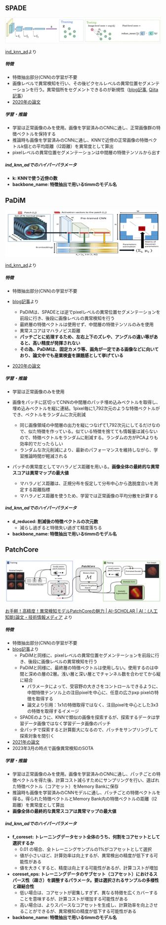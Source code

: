 ## SPADE

![](./spade.png)

[ind_knn_ad](https://github.com/rvorias/ind_knn_ad/tree/master)より

##### 特徴

- 特徴抽出部分(CNN)の学習が不要
- 画像レベルで異常検知を行い、その後ピクセルレベルの異常位置セグメンテーションを行う。異常個所をセグメントできるのが新規性（[blog記事](https://tech.anytech.co.jp/entry/2023/03/22/100000), [Qiita記事](https://qiita.com/h1day/items/e65d840e557a14cf1a37)）
- [2020年の論文](https://arxiv.org/abs/2005.02357)

##### 学習・推論

- 学習は正常画像のみを使用。画像を学習済みのCNNに通し、正常画像群の特徴ベクトルを保持する
- 推論時も画像を学習済みのCNNに通し、KNNで近傍の正常画像の特徴ベクトルk個との平均距離（l2距離）を異常度として算出
- pixelレベルの異常位置セグメンテーションは中間層の特徴テンソルから出す

##### ind_knn_adでのハイパーパラメータ

- **k: KNNで使う近傍の数**
- **backbone_name: 特徴抽出で用いるtimmのモデル名**

## 

## PaDiM

![](./padim.png)

[ind_knn_ad](https://github.com/rvorias/ind_knn_ad/tree/master)より

##### 特徴

- 特徴抽出部分(CNN)の学習が不要

- [blog記事](https://tech.anytech.co.jp/entry/2023/03/23/100000)より
  
  - PaDiMは、SPADEとは逆でpixelレベルの異常位置セグメンテーションを前段に行き、後段に画像レベルの異常検知を行う
  - 最終層の特徴ベクトルは使用せず、中間層の特徴テンソルのみを使用
  - 異常スコアはマハラノビス距離
  - **パッチごとに処理するため、左右上下のズレや、アングルの違い等があると、高い精度が発揮されない**
  - **その為、PaDiMは、固定カメラ等、画角が一定である画像などに向いており、論文中でも産業検査を課題感として挙げている**

- [2020年の論文](https://arxiv.org/abs/2011.08785)

##### 学習・推論

- 学習は正常画像のみを使用

- 画像をパッチに区切ってCNNの中間層のパッチ埋め込みベクトルを取得し、埋め込みベクトルを縦に連結。1pixel毎に1,792次元のような特徴ベクトルができ、ベクトルをランダムに次元削減
  
  - 同じ画像領域の中間層の出力を縦につなげて1,792次元にしてるだけなので、似た特徴を作っている。似ている特徴を捨てても情報量は減らないので、特徴ベクトルをランダムに削減する。ランダムの方がPCAよりも効率的でだったらしい
  - ランダムな次元削減により、最新のパフォーマンスを維持しながら、学習推論時間が軽減される

- パッチの異常度としてマハラノビス距離を用いる。**画像全体の最終的な異常スコアは異常マップの最大値**
  
  - マハラノビス距離は、正規分布を仮定して分布中心から逸脱度合いを測定する距離指標
  - マハラノビス距離を使うため、学習では正常画像の平均分散を計算する

##### ind_knn_adでのハイパーパラメータ

- **d_reduced: 削減後の特徴ベクトルの次元数**
  - 減らし過ぎると特徴失い過ぎて精度落ちる
- **backbone_name: 特徴抽出で用いるtimmのモデル名**

## 

## PatchCore

![](./patchcore.png)

[お手軽！高精度！異常検知モデルPatchCoreの魅力 | AI-SCHOLAR | AI：(人工知能)論文・技術情報メディア](https://ai-scholar.tech/articles/object-detection/patchcore) より

##### 特徴

- 特徴抽出部分(CNN)の学習が不要
- [blog記事](https://tech.anytech.co.jp/entry/2023/03/24/100000)より
  - PaDiMと同様に、pixelレベルの異常位置セグメンテーションを前段に行き、後段に画像レベルの異常検知を行う
  - PaDiMと同様に、最終層の特徴ベクトルは使用しない。使用するのは中間と深めの層の2層。浅い層と深い層とでチャンネル数を合わせてから縦に結合
    - パラメータによって、受容野の大きさをコントロールできるように、中間特徴テンソル上の注目pixelを中心に、任意の広さpxp pixelの特徴を取得する
    - 論文より引用：1x1の特徴取得ではなく、注目pixelを中心とした3x3の特徴を取得するイメージ
  - SPADEのように、KNNで類似の画像を探索するが、探索するデータは学習データ画像ではなく学習データ画像のパッチ
  - 全パッチで探索すると計算膨大になるので、パッチをサンプリングして探索対象を間引く
- [2021年の論文](https://arxiv.org/abs/2106.08265)
- 2023年3月の時点で画像異常検知のSOTA

##### 学習・推論

- 学習は正常画像のみを使用。画像を学習済みのCNNに通し、パッチごとの特徴ベクトルを得た後、計算コスト減らすためにサンプリングを行い、選ばれた特徴ベクトル（コアセット）をMemory Bankに保存
- 推論時も画像を学習済みのCNNモデルに通し、パッチごとの特徴ベクトルを得る。得られた特徴ベクトルとMemory Bank内の特徴ベクトルの距離（l2距離）を異常度として算出
- **画像全体の最終的な異常スコアは異常マップの最大値**

##### ind_knn_adでのハイパーパラメータ

- **f_coreset: トレーニングデータセット全体のうち、何割をコアセットとして選択するか**
  - 0.01 の場合、全トレーニングサンプルの1%がコアセットとして選択
  - 値が小さいほど、計算効率は向上するが、異常検出の精度が低下する可能性がある
  - 値を大きくすると、精度は向上する可能性があるが、計算コストが増加
- **coreset_eps: トレーニングデータのサブセット（コアセット）におけるスパース性（疎さ）を調整するパラメータ。要は選択されるサンプルの多様性と疎結合性**
  - 低い場合は、コアセットが密集しすぎず、異なる特徴を広くカバーすることを意味するが、計算コストが増加する可能性がある
  - 高い場合は、よりスパースなコアセットを生成し、計算効率を向上させることができるが、異常検知の精度が低下する可能性がある
- **backbone_name: 特徴抽出で用いるtimmのモデル名**
